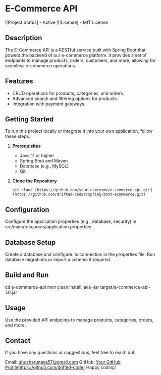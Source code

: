 # E-Commerce API

![Project Status] - Active
[![License] - MIT License

## Description

The E-Commerce API is a RESTful service built with Spring Boot that powers the backend of our e-commerce platform. It provides a set of endpoints to manage products, orders, customers, and more, allowing for seamless e-commerce operations.

## Features

- CRUD operations for products, categories, and orders.
- Advanced search and filtering options for products.
- Integration with payment gateways.

## Getting Started

To run this project locally or integrate it into your own application, follow these steps:

1. **Prerequisites**
   - Java 11 or higher
   - Spring Boot and Maven
   - Database (e.g., MySQL)
   - Git

2. **Clone the Repository**
   ```shell
   git clone [https://github.com/your-username/e-commerce-api.git](https://github.com/drifted-coder/spring-boot-ecommerce.git)

## Configuration

Configure the application properties (e.g., database, security) in src/main/resources/application.properties.

## Database Setup

Create a database and configure its connection in the properties file.
Run database migrations or import a schema if required.

## Build and Run

cd e-commerce-api
mvn clean install
java -jar target/e-commerce-api-1.0.jar

## Usage

Use the provided API endpoints to manage products, categories, orders, and more.

## Contact
If you have any questions or suggestions, feel free to reach out:

Email: ghosharunava57@gmail.com
GitHub: [Your GitHub Profile](https://github.com/drifted-coder)https://github.com/drifted-coder
Happy coding!
